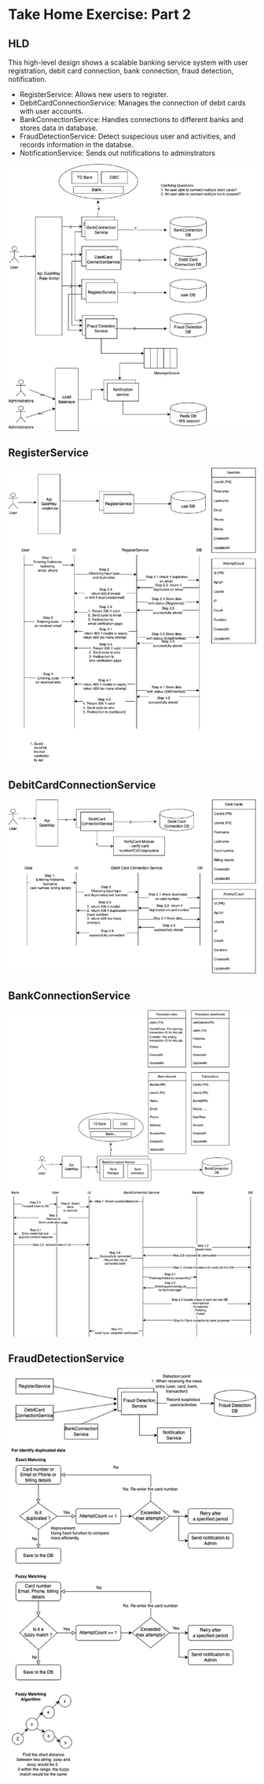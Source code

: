 # Take Home Exercise: Part 2

## HLD

This high-level design shows a scalable banking service system with user registration, debit card connection, bank connection, fraud detection, notification.

- RegisterService: Allows new users to register.
- DebitCardConnectionService: Manages the connection of debit cards with user accounts.
- BankConnectionService: Handles connections to different banks and stores data in database.
- FraudDetectionService: Detect suspecious user and activities, and records information in the databse.
- NotificationService: Sends out notifications to adminstrators

![alt text](https://github.com/zoeylee/bree-test-2/blob/main/Part2-HLD.jpg)

## RegisterService

![alt text](https://github.com/zoeylee/bree-test-2/blob/main/Part2-RegisterService.jpg)


## DebitCardConnectionService

![alt text](https://github.com/zoeylee/bree-test-2/blob/main/Part2-DebitCardConnectionService.jpg)


## BankConnectionService

![alt text](https://github.com/zoeylee/bree-test-2/blob/main/Part2-BankConnectionService.jpg)


## FraudDetectionService

![alt text](https://github.com/zoeylee/bree-test-2/blob/main/Part2-FraudDetectionService.jpg)
